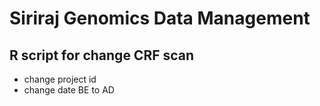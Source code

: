 # Siriraj Genomics Data Management 

## R script for change CRF scan 
- change project id 
- change date BE to AD
